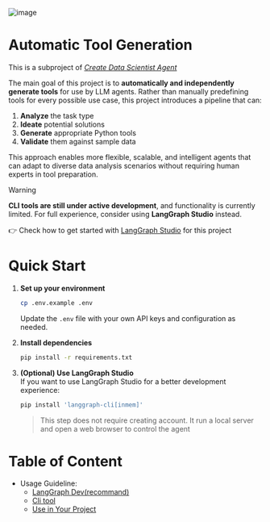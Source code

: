 ![image](https://github.com/user-attachments/assets/d1cfac6a-8c8e-4426-ae79-bfbdbd4c8310)

# Automatic Tool Generation

This is a subproject of [*Create Data Scientist Agent*](docs/hyperproject.md)

The main goal of this project is to **automatically and independently generate tools** for use by LLM agents. Rather than manually predefining tools for every possible use case, this project introduces a pipeline that can:

1. **Analyze** the task type  
2. **Ideate** potential solutions  
3. **Generate** appropriate Python tools  
4. **Validate** them against sample data

This approach enables more flexible, scalable, and intelligent agents that can adapt to diverse data analysis scenarios without requiring human experts in tool preparation.

> [!WARNING]
> **CLI tools are still under active development**, and functionality is currently limited.
> For full experience, consider using **LangGraph Studio** instead.
>
> 👉 Check how to get started with [LangGraph Studio](doc/how_to/use_langgraph_dev.md) for this project

# Quick Start

1. **Set up your environment**  
   ```bash
   cp .env.example .env
   ```
   Update the `.env` file with your own API keys and configuration as needed.

2. **Install dependencies**  
   ```bash
   pip install -r requirements.txt
   ```

3. **(Optional) Use LangGraph Studio**  
   If you want to use LangGraph Studio for a better development experience:  
   ```bash
   pip install 'langgraph-cli[inmem]'
   ```
   >This step does not require creating account.
   >It run a local server and open a web browser to control the agent

# Table of Content 
- Usage Guideline:
   - [LangGraph Dev(recommand)](docs/how_to/use_langgraph_dev.md)
   - [Cli tool](docs/how_to/use_cli.md)
   - [Use in Your Project](docs/how_to/use_as_package.md)
